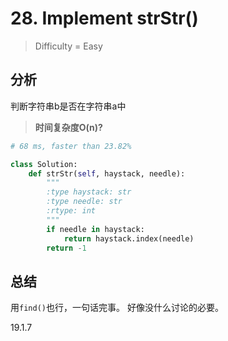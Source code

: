 # 28. Implement strStr()
> Difficulty = Easy

## 分析

判断字符串b是否在字符串a中
> **时间复杂度O(n)?**

```python
# 68 ms, faster than 23.82% 

class Solution:
	def strStr(self, haystack, needle):
		"""
		:type haystack: str
		:type needle: str
		:rtype: int
		"""
		if needle in haystack:
			return haystack.index(needle)
		return -1
```


## 总结
用`find()`也行，一句话完事。
好像没什么讨论的必要。

19.1.7